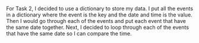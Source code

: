 For Task 2, I decided to use a dictionary to store my data. I put all the events in a dictionary where the event is the key and the date and time is the value. Then I would go through each of the events and put each event that have the same date together. Next, I decided to loop through each of the events that have the same date so I can compare the time.

